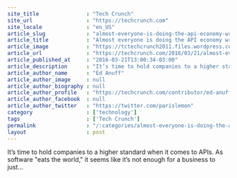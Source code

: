 ```yaml
---
site_title               : "Tech Crunch"
site_url                 : "https://techcrunch.com"
site_locale              : "en_US"
article_slug             : "almost-everyone-is-doing-the-api-economy-wrong"
article_title            : "Almost everyone is doing the API economy wrong"
article_image            : "https://tctechcrunch2011.files.wordpress.com/2016/03/squarepeg.jpg?w=764&h=400&crop=1"
article_url              : "https://techcrunch.com/2016/03/21/almost-everyone-is-doing-the-api-economy-wrong/"
article_published_at     : "2016-03-21T13:00:34-03:00"
article_description      : "It’s time to hold companies to a higher standard when it comes to APIs. As software 'eats the world,' it seems like it’s not enough for a business to just..."
article_author_name      : "Ed Anuff"
article_author_image     : null
article_author_biography : null
article_author_profile   : "https://techcrunch.com/contributor/ed-anuff/"
article_author_facebook  : null
article_author_twitter   : "https://twitter.com/parislemon"
category                 : ['technology']
tags                     : ['Tech Crunch']
permalink                : "/:categories/almost-everyone-is-doing-the-api-economy-wrong/"
layout                   : post
---
```


It’s time to hold companies to a higher standard when it comes to APIs. As software "eats the world," it seems like it’s not enough for a business to just...
